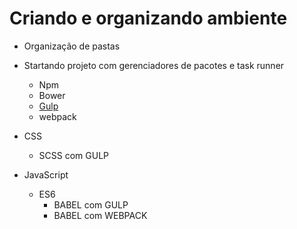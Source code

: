 # Criando e organizando ambiente

* Organização de pastas
* Startando projeto com gerenciadores de pacotes e task runner
  * Npm
  * Bower
  * [Gulp](/Gulp)
  * webpack

* CSS
  * SCSS com GULP
* JavaScript
  * ES6
    * BABEL com GULP
    * BABEL com WEBPACK




